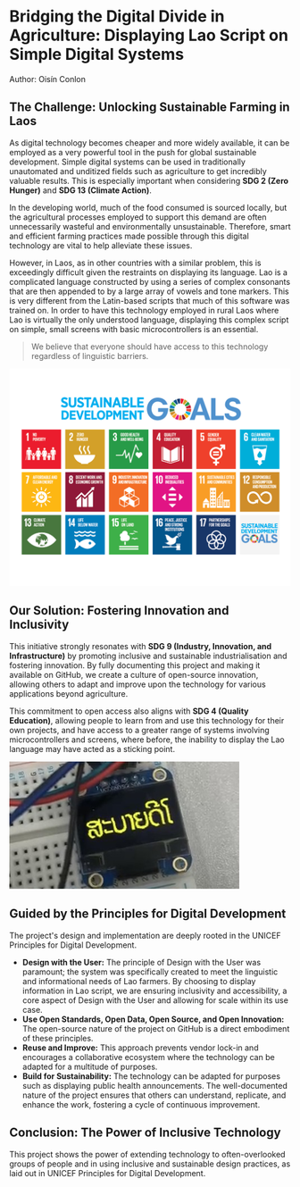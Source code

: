 # Bridging the Digital Divide in Agriculture: Displaying Lao Script on Simple Digital Systems  

Author: Oisín Conlon

## The Challenge: Unlocking Sustainable Farming in Laos

As digital technology becomes cheaper and more widely available, it can be employed as a very powerful tool in the push for global sustainable development. Simple digital systems can be used in traditionally unautomated and unditized fields such as agriculture to get incredibly valuable results. This is especially important when considering **SDG 2 (Zero Hunger)** and **SDG 13 (Climate Action)**.

In the developing world, much of the food consumed is sourced locally, but the agricultural processes employed to support this demand are often unnecessarily wasteful and environmentally unsustainable. Therefore, smart and efficient farming practices made possible through this digital technology are vital to help alleviate these issues.

However, in Laos, as in other countries with a similar problem, this is exceedingly difficult given the restraints on displaying its language. Lao is a complicated language constructed by using a series of complex consonants that are then appended to by a large array of vowels and tone markers. This is very different from the Latin-based scripts that much of this software was trained on. In order to have this technology employed in rural Laos where Lao is virtually the only understood language, displaying this complex script on simple, small screens with basic microcontrollers is an essential.

> We believe that everyone should have access to this technology regardless of linguistic barriers.

![The Sustainable Development Goals](./assets/SDG_image.png)

## Our Solution: Fostering Innovation and Inclusivity

This initiative strongly resonates with **SDG 9 (Industry, Innovation, and Infrastructure)** by promoting inclusive and sustainable industrialisation and fostering innovation. By fully documenting this project and making it available on GitHub, we create a culture of open-source innovation, allowing others to adapt and improve upon the technology for various applications beyond agriculture.

This commitment to open access also aligns with **SDG 4 (Quality Education)**, allowing people to learn from and use this technology for their own projects, and have access to a greater range of systems involving microcontrollers and screens, where before, the inability to display the Lao language may have acted as a sticking point.

![The solution - clear and readable Lao script on a simple digital display](./assets/Lao_text_on_screen.jpeg)

## Guided by the Principles for Digital Development

The project's design and implementation are deeply rooted in the UNICEF Principles for Digital Development.

* **Design with the User:** The principle of Design with the User was paramount; the system was specifically created to meet the linguistic and informational needs of Lao farmers. By choosing to display information in Lao script, we are ensuring inclusivity and accessibility, a core aspect of Design with the User and allowing for scale within its use case.
* **Use Open Standards, Open Data, Open Source, and Open Innovation:** The open-source nature of the project on GitHub is a direct embodiment of these principles.
* **Reuse and Improve:** This approach prevents vendor lock-in and encourages a collaborative ecosystem where the technology can be adapted for a multitude of purposes.
* **Build for Sustainability:** The technology can be adapted for purposes such as displaying public health announcements. The well-documented nature of the project ensures that others can understand, replicate, and enhance the work, fostering a cycle of continuous improvement.

## Conclusion: The Power of Inclusive Technology

This project shows the power of extending technology to often-overlooked groups of people and in using inclusive and sustainable design practices, as laid out in UNICEF Principles for Digital Development.
